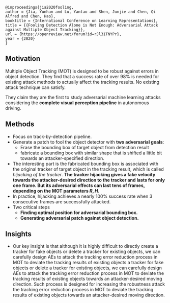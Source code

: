 ```
@inproceedings{jia2020fooling,
author = {Jia, Yunhan and Lu, Yantao and Shen, Junjie and Chen, Qi Alfred and Chen, Hao},
booktitle = {International Conference on Learning Representations},
title = {{Fooling Detection Alone is Not Enough: Adversarial Attack against Multiple Object Tracking}},
url = {https://openreview.net/forum?id=rJl31TNYPr},
year = {2020}
}
```

## Motivation
Multiple Object Tracking (MOT) is designed to be robust against errors in object detection. 
They find that a success rate of over 98% is needed for existing attack methods to actually affect the tracking results. No existing attack technique can satisfy.

They claim they are the first to study adversarial machine learning attacks considering the **complete visual perception pipeline** in autonomous driving.
## Methods
- Focus on track-by-detection pipeline.
- Generate a patch to fool the object detector with **two adversarial goals**: 
  - Erase the bounding box of target object from detection result
  - fabricate a bounding box with similar shape that is shifted a little bit towards an attacker-specified direction.
- The interesting part is the fabricated bounding box is associated with the original tracker of target object in the tracking result, which is called *hijacking of the tracker*. **The tracker hijacking gives a fake velocity towards the attacker-desired direction to the tracker and lasts for only one frame. But its adversarial effects can last tens of frames, depending on the MOT parameters $R, H$.**
- In practice, hijacking achieves a nearly 100% success rate when 3 consecutive frames are successfully attacked.
- Two critical steps
  - **Finding optimal position for adversarial bounding box.**
  - **Generating adversarial patch against object detection.**

## Insights
- Our key insight is that although it is highly difficult to directly create a tracker for fake objects or delete a tracker for existing objects, we can carefully design AEs to attack the tracking error reduction process in MOT to deviate the tracking results of existing objects a tracker for fake objects or delete a tracker for existing objects, we can carefully design AEs to attack the tracking error reduction process in MOT to deviate the tracking results of existing objects towards an attacker-desired moving direction. Such process is designed for increasing the robustness attack the tracking error reduction process in MOT to deviate the tracking results of existing objects towards an attacker-desired moving direction. 
